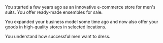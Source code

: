You started a few years ago as an innovative e-commerce store for men's suits. You offer ready-made ensembles for sale.

You expanded your business model some time ago and now also offer your goods in high-quality stores in selected locations.

You understand how successful men want to dress.
